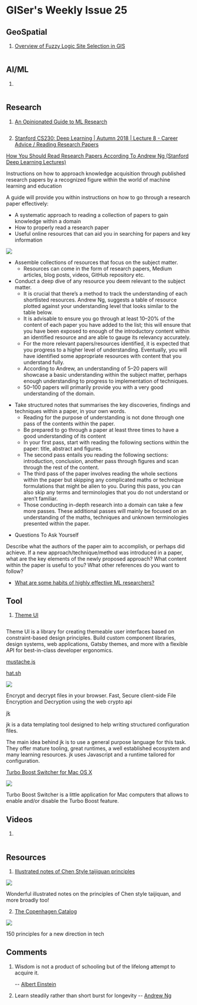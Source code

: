 # GISer's Weekly Issue 25

## GeoSpatial

1. [Overview of Fuzzy Logic Site Selection in GIS](https://www.gislounge.com/overview-fuzzy-logic-site-selection-gis/)

![]()

## AI/ML

1. []()

![]()

## Research

1. [An Opinionated Guide to ML Research](http://joschu.net/blog/opinionated-guide-ml-research.html)

![]()

2. [Stanford CS230: Deep Learning | Autumn 2018 | Lecture 8 - Career Advice / Reading Research Papers](https://www.youtube.com/watch?v=733m6qBH-jI)

[How You Should Read Research Papers According To Andrew Ng (Stanford Deep Learning Lectures)](https://towardsdatascience.com/how-you-should-read-research-papers-according-to-andrew-ng-stanford-deep-learning-lectures-98ecbd3ccfb3)

Instructions on how to approach knowledge acquisition through published research papers by a recognized figure within the world of machine learning and education

A guide will provide you within instructions on how to go through a research paper effectively:

- A systematic approach to reading a collection of papers to gain knowledge within a domain
- How to properly read a research paper
- Useful online resources that can aid you in searching for papers and key information

![](https://miro.medium.com/max/2000/1*2MdLq0zisYQAikdZRbL1FQ.png)

- Assemble collections of resources that focus on the subject matter.
  - Resources can come in the form of research papers, Medium articles, blog posts, videos, GitHub repository etc.
- Conduct a deep dive of any resource you deem relevant to the subject matter.
  - It is crucial that there’s a method to track the understanding of each shortlisted resources. Andrew Ng, suggests a table of resource plotted against your understanding level that looks similar to the table below.
  - It is advisable to ensure you go through at least 10–20% of the content of each paper you have added to the list; this will ensure that you have been exposed to enough of the introductory content within an identified resource and are able to gauge its relevancy accurately.
  - For the more relevant papers/resources identified, it is expected that you progress to a higher level of understanding. Eventually, you will have identified some appropriate resources with content that you understand fully.
  - According to Andrew, an understanding of 5–20 papers will showcase a basic understanding within the subject matter, perhaps enough understanding to progress to implementation of techniques.
  - 50–100 papers will primarily provide you with a very good understanding of the domain.

* Take structured notes that summarises the key discoveries, findings and techniques within a paper, in your own words.
  - Reading for the purpose of understanding is not done through one pass of the contents within the paper.
  - Be prepared to go through a paper at least three times to have a good understanding of its content
  - In your first pass, start with reading the following sections within the paper: title, abstract and figures.
  - The second pass entails you reading the following sections: introduction, conclusion, another pass through figures and scan through the rest of the content.
  - The third pass of the paper involves reading the whole sections within the paper but skipping any complicated maths or technique formulations that might be alien to you. During this pass, you can also skip any terms and terminologies that you do not understand or aren’t familiar.
  - Those conducting in-depth research into a domain can take a few more passes. These additional passes will mainly be focused on an understanding of the maths, techniques and unknown terminologies presented within the paper.

- Questions To Ask Yourself

Describe what the authors of the paper aim to accomplish, or perhaps did achieve.
If a new approach/technique/method was introduced in a paper, what are the key elements of the newly proposed approach?
What content within the paper is useful to you?
What other references do you want to follow?

- [What are some habits of highly effective ML researchers?]()

[](https://www.paperswithcode.com/)

## Tool

1. [Theme UI](https://github.com/system-ui/theme-ui)

![]()

Theme UI is a library for creating themeable user interfaces based on constraint-based design principles. Build custom component libraries, design systems, web applications, Gatsby themes, and more with a flexible API for best-in-class developer ergonomics.

[mustache.js](https://github.com/janl/mustache.js/)

[hat.sh](https://github.com/sh-dv/hat.sh)

![](https://camo.githubusercontent.com/e1e78e542cc049cb79f55627b2eb602bad1d952e/68747470733a2f2f692e696d6775722e636f6d2f62745a526533632e676966)

Encrypt and decrypt files in your browser. Fast, Secure client-side File Encryption and Decryption using the web crypto api

[jk](https://github.com/jkcfg/jk)

jk is a data templating tool designed to help writing structured configuration files.

The main idea behind jk is to use a general purpose language for this task. They offer mature tooling, great runtimes, a well established ecosystem and many learning resources. jk uses Javascript and a runtime tailored for configuration.

[Turbo Boost Switcher for Mac OS X](http://tbswitcher.rugarciap.com/)

![](https://www.rugarciap.com/wp-content/uploads/2019/07/captura_web_main.png)

Turbo Boost Switcher is a little application for Mac computers that allows to enable and/or disable the Turbo Boost feature.

## Videos

1. []()

![]()

## Resources

1. [Illustrated notes of Chen Style taijiquan principles](https://brisbanechentaichi.weebly.com/skill-knowledge.html)

![](https://2.bp.blogspot.com/-O7ZPQbgYans/VuZjBsoEUzI/AAAAAAAAE_8/PqfIAyMaQjYoME-3cKVlPWl2aSJcO5nmA/s320/softness.jpg)

Wonderful illustrated notes on the principles of Chen style taijiquan, and more broadly too!

2. [The Copenhagen Catalog](https://www.copenhagencatalog.org/)

![](https://d2xppkrjggxxde.cloudfront.net/principle/f49acea4-b5d0-11e8-b10a-8622d96a60c5/original.png?v=63703896171)

150 principles for a new direction in tech

## Comments

1. Wisdom is not a product of schooling but of the lifelong attempt to acquire it.

   -- [Albert Einstein]()

2. Learn steadily rather than short burst for longevity
   -- [Andrew Ng]()
